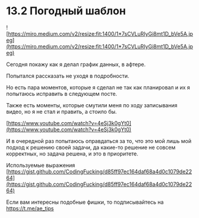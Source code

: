# 13.2 Погодный шаблон

![https://miro.medium.com/v2/resize:fit:1400/1*7sCVLuRIyGi8mt1D_bVe5A.jpeg](https://miro.medium.com/v2/resize:fit:1400/1*7sCVLuRIyGi8mt1D_bVe5A.jpeg)

Сегодня покажу как я делал график данных, в афтере.

Попытался рассказать не уходя в подробности.

Но есть пара моментов, которые я сделал не так как планировал и их я попытаюсь исправить в следующем посте.

Также есть моменты, которые смутили меня по ходу записывания видео, но я не стал и править, а стоило бы.

[https://www.youtube.com/watch?v=4eSj3k0gYt0](https://www.youtube.com/watch?v=4eSj3k0gYt0)

И в очередной раз попытаюсь оправдаться за то, что это мой лишь мой подход к решению своей задачи, да какие-то решение не совсем корректных, но задача решена, и это в приоритете.

Используемые выражения
[https://gist.github.com/CodingFucking/d85ff97ec164daf68a4d0c1079de2264](https://gist.github.com/CodingFucking/d85ff97ec164daf68a4d0c1079de2264)

Если вам интересны подобные фишки, то подписывайтесь на https://t.me/ae_tips
